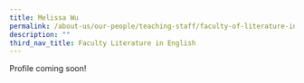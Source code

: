```yaml
---
title: Melissa Wu
permalink: /about-us/our-people/teaching-staff/faculty-of-literature-in-english/melissa-wu/
description: ""
third_nav_title: Faculty Literature in English
---
```

Profile coming soon!